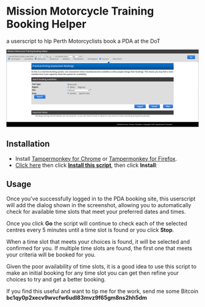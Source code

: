 # Mission Motorcycle Training Booking Helper
a userscript to hlp Perth Motorcyclists book a PDA at the DoT

![Screenshot](https://github.com/jsnfwlr/missionmotorcycle/raw/main/2021-03-11.png)


## Installation

- Install [Tampermonkey for Chrome](https://chrome.google.com/webstore/detail/tampermonkey/dhdgffkkebhmkfjojejmpbldmpobfkfo?hl=en)
or [Tampermonkey for Firefox](https://addons.mozilla.org/en-US/firefox/addon/tampermonkey/).
- [Click here](https://greasyfork.org/en/scripts/423038-mission-motorcycle-booking-helper) then click [**Install this script**](https://greasyfork.org/scripts/423038-mission-motorcycle-booking-helper/code/Mission%20Motorcycle%20Booking%20Helper.user.js), then click **Install**:

## Usage

Once you've successfully logged in to the PDA booking site, this userscript will add the dialog shown in the screenshot, allowing you to automatically check for available time slots that meet your preferred dates and times.

Once you click **Go** the script will continue to check each of the selected centres every 5 minutes until a time slot is found or you click **Stop**.

When a time slot that meets your choices is found, it will be selected and confirmed for you. If multiple time slots are found, the first one that meets your criteria will be booked for you.

Given the poor availability of time slots, it is a good idea to use this script to make an initial booking for any time slot you can get then refine your choices to try and get a better booking.

If you find this useful and want to tip me for the work, send me some Bitcoin **bc1qy0p2xecv9wvcfw6udl83mvz9f65gm8ns2hh5dm**
